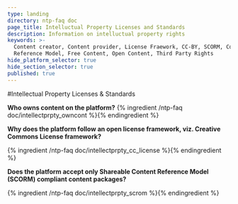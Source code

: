 ```yaml
---
type: landing
directory: ntp-faq doc
page_title: Intelluctual Property Licenses and Standards
description: Information on intelluctual property rights
keywords: >-
  Content creator, Content provider, License Fraework, CC-BY, SCORM, Content
  Reference Model, Free Content, Open Content, Third Party Rights
hide_platform_selector: true
hide_section_selector: true
published: true
---
```

#Intellectual Property Licenses & Standards

**Who owns content on the platform?**
{% ingredient /ntp-faq doc/intellectprpty_owncont %}{% endingredient %}

**Why does the platform follow an open license framework, viz. Creative Commons License framework?**

{% ingredient /ntp-faq doc/intellectprpty_cc_license %}{% endingredient %}

**Does the platform accept only Shareable Content Reference Model (SCORM) compliant content packages?**

{% ingredient /ntp-faq doc/intellectprpty_scrom %}{% endingredient %}
